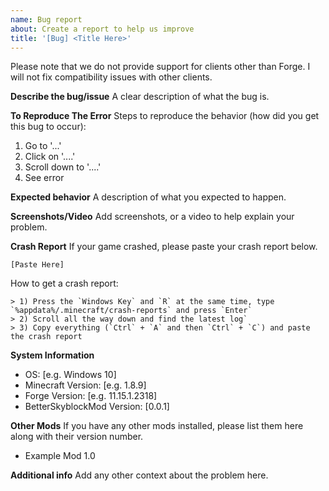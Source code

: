 ```yaml
---
name: Bug report
about: Create a report to help us improve
title: '[Bug] <Title Here>'
---
```


Please note that we do not provide support for clients other than Forge.
I will not fix compatibility issues with other clients.

**Describe the bug/issue**
A clear description of what the bug is.

**To Reproduce The Error**
Steps to reproduce the behavior (how did you get this bug to occur):
1. Go to '...'
2. Click on '....'
3. Scroll down to '....'
4. See error

**Expected behavior**
A description of what you expected to happen.

**Screenshots/Video**
Add screenshots, or a video to help explain your problem.

**Crash Report**
If your game crashed, please paste your crash report below.

```text
[Paste Here]
```

How to get a crash report:

```
> 1) Press the `Windows Key` and `R` at the same time, type `%appdata%/.minecraft/crash-reports` and press `Enter`
> 2) Scroll all the way down and find the latest log`
> 3) Copy everything (`Ctrl` + `A` and then `Ctrl` + `C`) and paste the crash report
```


**System Information**
 - OS: [e.g. Windows 10]
 - Minecraft Version: [e.g. 1.8.9]
 - Forge Version: [e.g. 11.15.1.2318]
 - BetterSkyblockMod Version: [0.0.1]

**Other Mods**
If you have any other mods installed, please list them here along with their version number.
- Example Mod 1.0

**Additional info**
Add any other context about the problem here.
